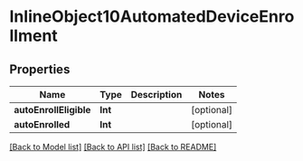# InlineObject10AutomatedDeviceEnrollment

## Properties
Name | Type | Description | Notes
------------ | ------------- | ------------- | -------------
**autoEnrollEligible** | **Int** |  | [optional] 
**autoEnrolled** | **Int** |  | [optional] 

[[Back to Model list]](../README.md#documentation-for-models) [[Back to API list]](../README.md#documentation-for-api-endpoints) [[Back to README]](../README.md)


